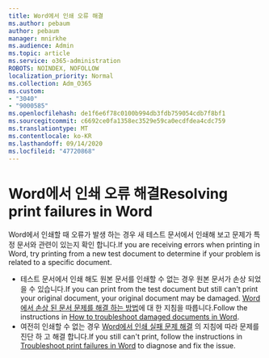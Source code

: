 ```yaml
---
title: Word에서 인쇄 오류 해결
ms.author: pebaum
author: pebaum
manager: mnirkhe
ms.audience: Admin
ms.topic: article
ms.service: o365-administration
ROBOTS: NOINDEX, NOFOLLOW
localization_priority: Normal
ms.collection: Adm_O365
ms.custom:
- "3040"
- "9000585"
ms.openlocfilehash: de1f6e6f78c0100b994db3fdb759054cdb7f8bf1
ms.sourcegitcommit: c6692ce0fa1358ec3529e59ca0ecdfdea4cdc759
ms.translationtype: MT
ms.contentlocale: ko-KR
ms.lasthandoff: 09/14/2020
ms.locfileid: "47720868"
---
```

# <a name="resolving-print-failures-in-word"></a><span data-ttu-id="7cfe9-102">Word에서 인쇄 오류 해결</span><span class="sxs-lookup"><span data-stu-id="7cfe9-102">Resolving print failures in Word</span></span>

<span data-ttu-id="7cfe9-103">Word에서 인쇄할 때 오류가 발생 하는 경우 새 테스트 문서에서 인쇄해 보고 문제가 특정 문서와 관련이 있는지 확인 합니다.</span><span class="sxs-lookup"><span data-stu-id="7cfe9-103">If you are receiving errors when printing in Word, try printing from a new test document to determine if your problem is related to a specific document.</span></span>

- <span data-ttu-id="7cfe9-104">테스트 문서에서 인쇄 해도 원본 문서를 인쇄할 수 없는 경우 원본 문서가 손상 되었을 수 있습니다.</span><span class="sxs-lookup"><span data-stu-id="7cfe9-104">If you can print from the test document but still can't print your original document, your original document may be damaged.</span></span> <span data-ttu-id="7cfe9-105">[Word에서 손상 된 문서 문제를 해결 하는 방법](https://docs.microsoft.com/office/troubleshoot/word/damaged-documents-in-word#update-microsoft-office-and-windows)에 대 한 지침을 따릅니다.</span><span class="sxs-lookup"><span data-stu-id="7cfe9-105">Follow the instructions in [How to troubleshoot damaged documents in Word](https://docs.microsoft.com/office/troubleshoot/word/damaged-documents-in-word#update-microsoft-office-and-windows).</span></span>
- <span data-ttu-id="7cfe9-106">여전히 인쇄할 수 없는 경우 [Word에서 인쇄 실패 문제 해결](https://docs.microsoft.com/office/troubleshoot/word/print-failures-in-word) 의 지침에 따라 문제를 진단 하 고 해결 합니다.</span><span class="sxs-lookup"><span data-stu-id="7cfe9-106">If you still can't print, follow the instructions in [Troubleshoot print failures in Word](https://docs.microsoft.com/office/troubleshoot/word/print-failures-in-word) to diagnose and fix the issue.</span></span>